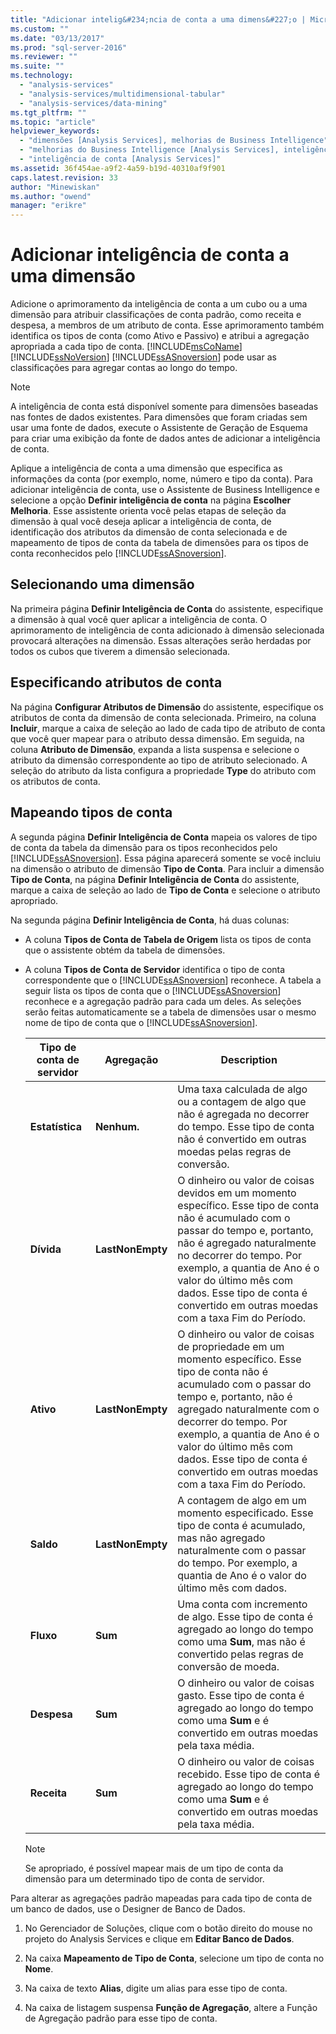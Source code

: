 ```yaml
---
title: "Adicionar intelig&#234;ncia de conta a uma dimens&#227;o | Microsoft Docs"
ms.custom: ""
ms.date: "03/13/2017"
ms.prod: "sql-server-2016"
ms.reviewer: ""
ms.suite: ""
ms.technology: 
  - "analysis-services"
  - "analysis-services/multidimensional-tabular"
  - "analysis-services/data-mining"
ms.tgt_pltfrm: ""
ms.topic: "article"
helpviewer_keywords: 
  - "dimensões [Analysis Services], melhorias de Business Intelligence"
  - "melhorias do Business Intelligence [Analysis Services], inteligência de conta"
  - "inteligência de conta [Analysis Services]"
ms.assetid: 36f454ae-a9f2-4a59-b19d-40310af9f901
caps.latest.revision: 33
author: "Minewiskan"
ms.author: "owend"
manager: "erikre"
---
```

# Adicionar intelig&#234;ncia de conta a uma dimens&#227;o
  Adicione o aprimoramento da inteligência de conta a um cubo ou a uma dimensão para atribuir classificações de conta padrão, como receita e despesa, a membros de um atributo de conta. Esse aprimoramento também identifica os tipos de conta (como Ativo e Passivo) e atribui a agregação apropriada a cada tipo de conta. [!INCLUDE[msCoName](../../includes/msconame-md.md)] [!INCLUDE[ssNoVersion](../../includes/ssnoversion-md.md)] [!INCLUDE[ssASnoversion](../../includes/ssasnoversion-md.md)] pode usar as classificações para agregar contas ao longo do tempo.  
  
> [!NOTE]  
>  A inteligência de conta está disponível somente para dimensões baseadas nas fontes de dados existentes. Para dimensões que foram criadas sem usar uma fonte de dados, execute o Assistente de Geração de Esquema para criar uma exibição da fonte de dados antes de adicionar a inteligência de conta.  
  
 Aplique a inteligência de conta a uma dimensão que especifica as informações da conta (por exemplo, nome, número e tipo da conta). Para adicionar inteligência de conta, use o Assistente de Business Intelligence e selecione a opção **Definir inteligência de conta** na página **Escolher Melhoria**. Esse assistente orienta você pelas etapas de seleção da dimensão à qual você deseja aplicar a inteligência de conta, de identificação dos atributos da dimensão de conta selecionada e de mapeamento de tipos de conta da tabela de dimensões para os tipos de conta reconhecidos pelo [!INCLUDE[ssASnoversion](../../includes/ssasnoversion-md.md)].  
  
## Selecionando uma dimensão  
 Na primeira página **Definir Inteligência de Conta** do assistente, especifique a dimensão à qual você quer aplicar a inteligência de conta. O aprimoramento de inteligência de conta adicionado à dimensão selecionada provocará alterações na dimensão. Essas alterações serão herdadas por todos os cubos que tiverem a dimensão selecionada.  
  
## Especificando atributos de conta  
 Na página **Configurar Atributos de Dimensão** do assistente, especifique os atributos de conta da dimensão de conta selecionada. Primeiro, na coluna **Incluir**, marque a caixa de seleção ao lado de cada tipo de atributo de conta que você quer mapear para o atributo dessa dimensão. Em seguida, na coluna **Atributo de Dimensão**, expanda a lista suspensa e selecione o atributo da dimensão correspondente ao tipo de atributo selecionado. A seleção do atributo da lista configura a propriedade **Type** do atributo com os atributos de conta.  
  
## Mapeando tipos de conta  
 A segunda página **Definir Inteligência de Conta** mapeia os valores de tipo de conta da tabela da dimensão para os tipos reconhecidos pelo [!INCLUDE[ssASnoversion](../../includes/ssasnoversion-md.md)]. Essa página aparecerá somente se você incluiu na dimensão o atributo de dimensão **Tipo de Conta**. Para incluir a dimensão **Tipo de Conta**, na página **Definir Inteligência de Conta** do assistente, marque a caixa de seleção ao lado de **Tipo de Conta** e selecione o atributo apropriado.  
  
 Na segunda página **Definir Inteligência de Conta**, há duas colunas:  
  
-   A coluna **Tipos de Conta de Tabela de Origem** lista os tipos de conta que o assistente obtém da tabela de dimensões.  
  
-   A coluna **Tipos de Conta de Servidor** identifica o tipo de conta correspondente que o [!INCLUDE[ssASnoversion](../../includes/ssasnoversion-md.md)] reconhece. A tabela a seguir lista os tipos de conta que o [!INCLUDE[ssASnoversion](../../includes/ssasnoversion-md.md)] reconhece e a agregação padrão para cada um deles. As seleções serão feitas automaticamente se a tabela de dimensões usar o mesmo nome de tipo de conta que o [!INCLUDE[ssASnoversion](../../includes/ssasnoversion-md.md)].  
  
    |Tipo de conta de servidor|Agregação|Description|  
    |-------------------------|-----------------|-----------------|  
    |**Estatística**|**Nenhum.**|Uma taxa calculada de algo ou a contagem de algo que não é agregada no decorrer do tempo. Esse tipo de conta não é convertido em outras moedas pelas regras de conversão.|  
    |**Dívida**|**LastNonEmpty**|O dinheiro ou valor de coisas devidos em um momento específico. Esse tipo de conta não é acumulado com o passar do tempo e, portanto, não é agregado naturalmente no decorrer do tempo. Por exemplo, a quantia de Ano é o valor do último mês com dados. Esse tipo de conta é convertido em outras moedas com a taxa Fim do Período.|  
    |**Ativo**|**LastNonEmpty**|O dinheiro ou valor de coisas de propriedade em um momento específico. Esse tipo de conta não é acumulado com o passar do tempo e, portanto, não é agregado naturalmente com o decorrer do tempo. Por exemplo, a quantia de Ano é o valor do último mês com dados. Esse tipo de conta é convertido em outras moedas com a taxa Fim do Período.|  
    |**Saldo**|**LastNonEmpty**|A contagem de algo em um momento especificado. Esse tipo de conta é acumulado, mas não agregado naturalmente com o passar do tempo. Por exemplo, a quantia de Ano é o valor do último mês com dados.|  
    |**Fluxo**|**Sum**|Uma conta com incremento de algo. Esse tipo de conta é agregado ao longo do tempo como uma **Sum**, mas não é convertido pelas regras de conversão de moeda.|  
    |**Despesa**|**Sum**|O dinheiro ou valor de coisas gasto. Esse tipo de conta é agregado ao longo do tempo como uma **Sum** e é convertido em outras moedas pela taxa média.|  
    |**Receita**|**Sum**|O dinheiro ou valor de coisas recebido. Esse tipo de conta é agregado ao longo do tempo como uma **Sum** e é convertido em outras moedas pela taxa média.|  
  
    > [!NOTE]  
    >  Se apropriado, é possível mapear mais de um tipo de conta da dimensão para um determinado tipo de conta de servidor.  
  
 Para alterar as agregações padrão mapeadas para cada tipo de conta de um banco de dados, use o Designer de Banco de Dados.  
  
1.  No Gerenciador de Soluções, clique com o botão direito do mouse no projeto do Analysis Services e clique em **Editar Banco de Dados**.  
  
2.  Na caixa **Mapeamento de Tipo de Conta**, selecione um tipo de conta no **Nome**.  
  
3.  Na caixa de texto **Alias**, digite um alias para esse tipo de conta.  
  
4.  Na caixa de listagem suspensa **Função de Agregação**, altere a Função de Agregação padrão para esse tipo de conta.  
  
  